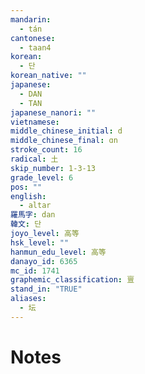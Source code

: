 ```yaml
---
mandarin:
  - tán
cantonese:
  - taan4
korean:
  - 단
korean_native: ""
japanese:
  - DAN
  - TAN
japanese_nanori: ""
vietnamese:
middle_chinese_initial: d
middle_chinese_final: ɑn
stroke_count: 16
radical: 土
skip_number: 1-3-13
grade_level: 6
pos: ""
english:
  - altar
羅馬字: dan
韓文: 단
joyo_level: 高等
hsk_level: ""
hanmun_edu_level: 高等
danayo_id: 6365
mc_id: 1741
graphemic_classification: 亶
stand_in: "TRUE"
aliases:
  - 坛
---
```


# Notes
